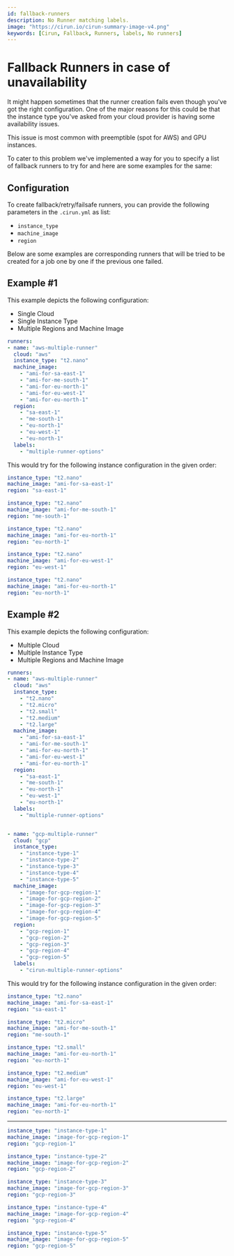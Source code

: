 ```yaml
---
id: fallback-runners
description: No Runner matching labels.
image: "https://cirun.io/cirun-summary-image-v4.png"
keywords: [Cirun, Fallback, Runners, labels, No runners]
---
```


# Fallback Runners in case of unavailability

<head>
  <body className="other-extra-body-class" />
  <title>Cirun Docs</title>
  <meta data-rh="true" name="twitter:card" content="summary_large_image" />
  <meta name="twitter:site" content="https://docs.cirun.io" />
  <meta name="twitter:title" content="Cirun Documentation" />
  <meta name="twitter:description" content="No Runner matching labels." />
  <meta name="twitter:image" content="https://docs.cirun.io/img/cirun-summary-image-v4.png" />
</head>

It might happen sometimes that the runner creation fails even though
you've got the right configuration. One of the major reasons for this
could be that the instance type you've asked from your cloud provider
is having some availability issues.

This issue is most common with preemptible (spot for AWS) and GPU instances.

To cater to this problem we've implemented a way for you to specify a
list of fallback runners to try for and here are some examples for the
same:

## Configuration

To create fallback/retry/failsafe runners, you can provide the following
parameters in the `.cirun.yml` as list:

- `instance_type`
- `machine_image`
- `region`

Below are some examples are corresponding runners that will be tried
to be created for a job one by one if the previous one failed.

## Example #1

This example depicts the following configuration:

- Single Cloud
- Single Instance Type
- Multiple Regions and Machine Image

```yml
runners:
- name: "aws-multiple-runner"
  cloud: "aws"
  instance_type: "t2.nano"
  machine_image:
    - "ami-for-sa-east-1"
    - "ami-for-me-south-1"
    - "ami-for-eu-north-1"
    - "ami-for-eu-west-1"
    - "ami-for-eu-north-1"
  region:
    - "sa-east-1"
    - "me-south-1"
    - "eu-north-1"
    - "eu-west-1"
    - "eu-north-1"
  labels:
    - "multiple-runner-options"
```

This would try for the following instance configuration in the given order:

```yml
instance_type: "t2.nano"
machine_image: "ami-for-sa-east-1"
region: "sa-east-1"
```

```yml
instance_type: "t2.nano"
machine_image: "ami-for-me-south-1"
region: "me-south-1"
```

```yml
instance_type: "t2.nano"
machine_image: "ami-for-eu-north-1"
region: "eu-north-1"
```

```yml
instance_type: "t2.nano"
machine_image: "ami-for-eu-west-1"
region: "eu-west-1"
```

```yml
instance_type: "t2.nano"
machine_image: "ami-for-eu-north-1"
region: "eu-north-1"
```

## Example #2

This example depicts the following configuration:

- Multiple Cloud
- Multiple Instance Type
- Multiple Regions and Machine Image

```yml
runners:
- name: "aws-multiple-runner"
  cloud: "aws"
  instance_type:
    - "t2.nano"
    - "t2.micro"
    - "t2.small"
    - "t2.medium"
    - "t2.large"
  machine_image:
    - "ami-for-sa-east-1"
    - "ami-for-me-south-1"
    - "ami-for-eu-north-1"
    - "ami-for-eu-west-1"
    - "ami-for-eu-north-1"
  region:
    - "sa-east-1"
    - "me-south-1"
    - "eu-north-1"
    - "eu-west-1"
    - "eu-north-1"
  labels:
    - "multiple-runner-options"


- name: "gcp-multiple-runner"
  cloud: "gcp"
  instance_type:
    - "instance-type-1"
    - "instance-type-2"
    - "instance-type-3"
    - "instance-type-4"
    - "instance-type-5"
  machine_image:
    - "image-for-gcp-region-1"
    - "image-for-gcp-region-2"
    - "image-for-gcp-region-3"
    - "image-for-gcp-region-4"
    - "image-for-gcp-region-5"
  region:
    - "gcp-region-1"
    - "gcp-region-2"
    - "gcp-region-3"
    - "gcp-region-4"
    - "gcp-region-5"
  labels:
    - "cirun-multiple-runner-options"
```

This would try for the following instance configuration in the given order:

```yml
instance_type: "t2.nano"
machine_image: "ami-for-sa-east-1"
region: "sa-east-1"
```

```yml
instance_type: "t2.micro"
machine_image: "ami-for-me-south-1"
region: "me-south-1"
```

```yml
instance_type: "t2.small"
machine_image: "ami-for-eu-north-1"
region: "eu-north-1"
```

```yml
instance_type: "t2.medium"
machine_image: "ami-for-eu-west-1"
region: "eu-west-1"
```

```yml
instance_type: "t2.large"
machine_image: "ami-for-eu-north-1"
region: "eu-north-1"
```

---

```yml
instance_type: "instance-type-1"
machine_image: "image-for-gcp-region-1"
region: "gcp-region-1"
```

```yml
instance_type: "instance-type-2"
machine_image: "image-for-gcp-region-2"
region: "gcp-region-2"
```

```yml
instance_type: "instance-type-3"
machine_image: "image-for-gcp-region-3"
region: "gcp-region-3"
```

```yml
instance_type: "instance-type-4"
machine_image: "image-for-gcp-region-4"
region: "gcp-region-4"
```

```yml
instance_type: "instance-type-5"
machine_image: "image-for-gcp-region-5"
region: "gcp-region-5"
```

